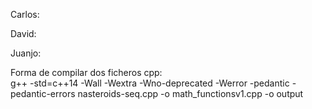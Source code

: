 Carlos:  

David: 

Juanjo:

Forma de compilar dos ficheros cpp: <br/>
g++ -std=c++14 -Wall -Wextra -Wno-deprecated -Werror -pedantic -pedantic-errors nasteroids-seq.cpp -o math_functionsv1.cpp -o output

